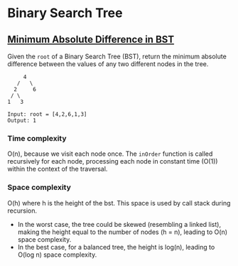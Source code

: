 # Binary Search Tree

## [Minimum Absolute Difference in BST](https://leetcode.com/problems/minimum-absolute-difference-in-bst/description/)

Given the `root` of a Binary Search Tree (BST), return the minimum absolute difference between the values of any two different nodes in the tree.

```
     4
   /   \
  2     6
 / \
1   3

Input: root = [4,2,6,1,3]
Output: 1
```

### Time complexity

O(n), because we visit each node once.
The `inOrder` function is called recursively for each node, processing each node in constant time (O(1)) within the context of the traversal.

### Space complexity

O(h) where h is the height of the bst. This space is used by call stack during recursion.

- In the worst case, the tree could be skewed (resembling a linked list), making the height equal to the number of nodes (h = n), leading to O(n) space complexity.
- In the best case, for a balanced tree, the height is log(n), leading to O(log n) space complexity.

